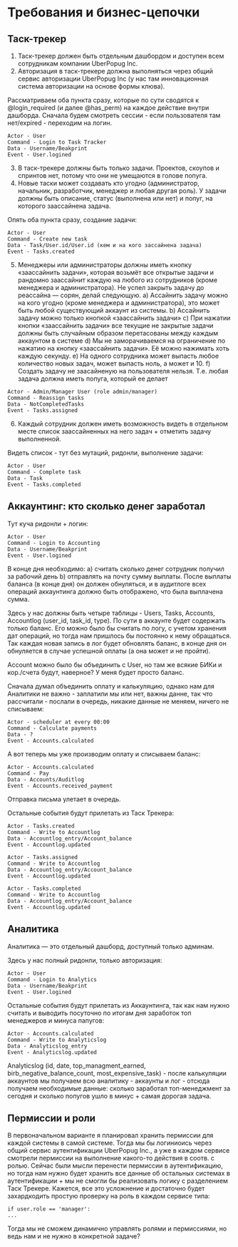 # Требования и бизнес-цепочки

## Таск-трекер

>>>
1. Таск-трекер должен быть отдельным дашбордом и доступен всем сотрудникам компании UberPopug Inc.
2. Авторизация в таск-трекере должна выполняться через общий сервис авторизации UberPopug Inc (у нас там инновационная система авторизации на основе формы клюва).
>>>

Рассматриваем оба пункта сразу, которые по сути сводятся к @login_required (и далее @has_perm) на каждое действие внутри дашборда. Сначала будем смотреть сессии - если пользователя там нет/expired - переходим на логин.

```
Actor - User
Command - Login to Task Tracker
Data - Username/Beakprint
Event - User.logined
```

>>>
3. В таск-трекере должны быть только задачи. Проектов, скоупов и спринтов нет, потому что они не умещаются в голове попуга.
4. Новые таски может создавать кто угодно (администратор, начальник, разработчик, менеджер и любая другая роль). У задачи должны быть описание, статус (выполнена или нет) и попуг, на которого заассайнена задача.
>>>

Опять оба пункта сразу, создание задачи:

```
Actor - User
Command - Create new task
Data - Task/User.id/User.id (кем и на кого зассайнена задача)
Event - Tasks.created
```

>>>
5. Менеджеры или администраторы должны иметь кнопку «заассайнить задачи», которая возьмёт все открытые задачи и рандомно заассайнит каждую на любого из сотрудников (кроме менеджера и администратора). Не успел закрыть задачу до реассайна — сорян, делай следующую.
a) Ассайнить задачу можно на кого угодно (кроме менеджера и администратора), это может быть любой существующий аккаунт из системы.
b) Ассайнить задачу можно только кнопкой «заассайнить задачи»
c) При нажатии кнопки «заассайнить задачи» все текущие не закрытые задачи должны быть случайным образом перетасованы между каждым аккаунтом в системе
d) Мы не заморачиваемся на ограничение по нажатию на кнопку «заассайнить задачи». Её можно нажимать хоть каждую секунду.
e) На одного сотрудника может выпасть любое количество новых задач, может выпасть ноль, а может и 10.
f) Создать задачу не заасайненую на пользователя нельзя. Т.е. любая задача должна иметь попуга, который ее делает
>>>

```
Actor - Admin/Manager User (role admin/manager)
Command - Reassign tasks
Data - NotCompletedTasks
Event - Tasks.assigned
```

>>>
6. Каждый сотрудник должен иметь возможность видеть в отдельном месте список заассайненных на него задач + отметить задачу выполненной.
>>>

Видеть список - тут без мутаций, ридонли, выполнение задачи:

```
Actor - User
Command - Complete task
Data - Task
Event - Tasks.completed
```

## Аккаунтинг: кто сколько денег заработал

Тут куча ридонли + логин:

```
Actor - User
Command - Login to Accounting
Data - Username/Beakprint
Event - User.logined
```

>>>
В конце дня необходимо:
a) считать сколько денег сотрудник получил за рабочий день
b) отправлять на почту сумму выплаты.
После выплаты баланса (в конце дня) он должен обнуляться, и в аудитлоге всех операций аккаунтинга должно быть отображено, что была выплачена сумма.
>>>

Здесь у нас должны быть четыре таблицы - Users, Tasks, Accounts, Accountlog (user_id, task_id, type). По сути в аккаунте будет содержать только баланс. Его можно было бы считать по логу, с учетом хранения дат операций, но тогда нам пришлось бы постоянно к нему обращаться. Так каждая новая запись в лог будет обновлять баланс, в конце дня он обнуляется в случае успешной оплаты (а она может и не пройти).

Account можно было бы объединить с User, но там же всякие БИКи и кор./счета будут, наверное? У меня будет просто баланс.

Сначала думал объединить оплату и калькуляцию, однако нам для Аналитики не важно - заплатили мы или нет, важны данне, так что рассчитали - послали в очередь, никакие данные не меняем, ничего не списываем:

```
Actor - scheduler at every 00:00
Command - Calculate payments
Data - ?
Event - Accounts.calculated
```

А вот теперь мы уже производим оплату и списываем баланс:

```
Actor - Accounts.calculated
Command - Pay
Data - Accounts/Auditlog
Event - Accounts.received_payment
```

Отправка письма улетает в очередь.

Остальные события будут прилетать из Таск Трекера:

```
Actor - Tasks.created
Command - Write to Accountlog
Data - Accountlog_entry/Account_balance
Event - Accountlog.updated

Actor - Tasks.assigned
Command - Write to Accountlog
Data - Accountlog_entry/Account_balance
Event - Accountlog.updated

Actor - Tasks.completed
Command - Write to Accountlog
Data - Accountlog_entry/Account_balance
Event - Accountlog.updated
```

## Аналитика

>>>
Аналитика — это отдельный дашборд, доступный только админам.
>>>

Здесь у нас полный ридонли, только авторизация:

```
Actor - User
Command - Login to Analytics
Data - Username/Beakprint
Event - User.logined
```

Остальные события будут прилетать из Аккаунтинга, так как нам нужно считать и выводить посуточно по итогам дня заработок топ менеджеров и минуса папугов:

```
Actor - Accounts.calculated
Command - Write to Analyticslog
Data - Analyticslog_entry
Event - Analyticslog.updated
```

Analyticslog (id, date, top_managment_earned, birb_negative_balance_count, most_expensive_task) - после калькуляции аккаунтов мы получаем всю аналитику - аккаунты и лог - отсюда получаем необходимые данные: сколько заработал топ-менеджмент за сегодня и сколько попугов ушло в минус + самая дорогая задача.

## Пермиссии и роли

В первоначальном варианте я планировал хранить пермиссии для каждой системы в самой системе. Тогда мы бы логиниоись через общий сервис аутентификации UberPopug Inc., а уже в каждом сервисе смотрели пермиссии на выполнение какого-то действия в соотв. с ролью. Сейчас были мысли перенести пермиссии в аутентификацию, но тогда нам нужно будет хранить все данные об остальных системах в аутентификации + мы не смогли бы реализовать логику с разделением Таск Трекере. Кажется, все это усложнение и достаточно будет захардкодить простую проверку на роль в каждом сервисе типа:

```
if user.role == 'manager':
...
```

Тогда мы не сможем динамично управлять ролями и пермиссиями, но ведь нам и не нужно в конкретной задаче?